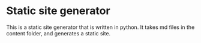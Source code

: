 # Static site generator

This is a static site generator that is written in python. It takes md files in the content folder, and generates a static site.

